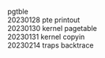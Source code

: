 pgtble  
20230128 pte printout   
20230130 kernel pagetable  
20230131 kernel copyin  
20230214 traps backtrace  
